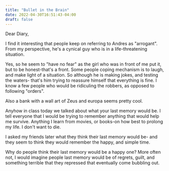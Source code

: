 ```yaml
---
title: "Bullet in the Brain"
date: 2022-04-30T16:51:43-04:00
draft: false
---
```


Dear Diary,

I find it interesting that people keep on referring to Andres as "arrogant". From my perspective, he's a cynical guy who is in a life-threatening situation.

Yes, so he seem to "have no fear" as the girl who was in front of me put it, but to be honest-that's a front. Some people coping mechanism is to laugh, and make light of a situation. So although he is making jokes, and testing the waters- that's him trying to reassure himself that everything is fine. I know a few people who would be ridiculing the robbers, as opposed to following "orders". 

Also a bank with a wall art of Zeus and europa seems pretty cool. 

Anyhow in class today we talked about what your last memory would be. I tell everyone that I would be trying to remember anything that would help me survive. Anything I learn from movies, or books-on how best to prolong my life. I don't want to die. 

I asked my friends later what they think their last memory would be- and they seem to think they would remember the happy, and simple time.  

Why do people think their last memory would be a happy one? More often not, I would imagine people last memory would be of regrets, guilt, and something terrible that they repressed that eventually come bubbling out. 
